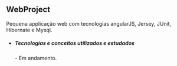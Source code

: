 ## WebProject

Pequena applicação web com tecnologias angularJS, Jersey, JUnit, Hibernate e Mysql.

* <h5>Tecnologias e conceitos utilizados e estudados</h5>
  - Em andamento. <br />

